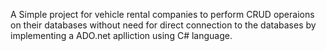 A Simple project for vehicle rental companies to perform CRUD operaions on their databases without need for direct connection to the databases by implementing a ADO.net aplliction using C# language.
